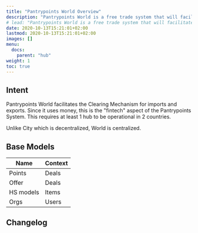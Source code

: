 ```yaml
---
title: "Pantrypoints World Overview"
description: "Pantrypoints World is a free trade system that will facilitate prepaid trade financing for imports and exports"
# lead: "Pantrypoints World is a free trade system that will facilitate prepaid trade financing for imports and exports"
date: 2020-10-13T15:21:01+02:00
lastmod: 2020-10-13T15:21:01+02:00
images: []
menu:
  docs:
    parent: "hub"
weight: 1
toc: true
---
```



## Intent

Pantrypoints World facilitates the Clearing Mechanism for imports and exports. Since it uses money, this is the "fintech" aspect of the Pantrypoints System. This requires at least 1 hub to be operational in 2 countries.

Unlike City which is decentralized, World is centralized. 


## Base Models

Name | Context
---| ---
Points | Deals
Offer | Deals
HS models | Items
Orgs | Users



## Changelog


